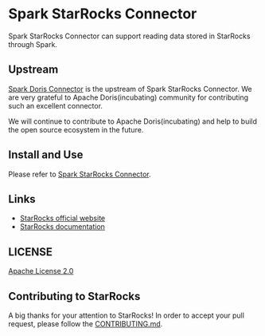 # Spark StarRocks Connector

Spark StarRocks Connector can support reading data stored in StarRocks through Spark.

## Upstream

[Spark Doris Connector](https://github.com/apache/incubator-doris/tree/master/extension/spark-doris-connector) is the upstream of Spark StarRocks Connector. We are very grateful to Apache Doris(incubating) community for contributing such an excellent connector.

We will continue to contribute to Apache Doris(incubating) and help to build the open source ecosystem in the future. 

## Install and Use

Please refer to [Spark StarRocks Connector](docs/spark-starrocks-connector.md).

## Links

* [StarRocks official website](https://www.starrocks.com)
* [StarRocks documentation](https://docs.starrocks.com)

## LICENSE

[Apache License 2.0](LICENSE.txt)

## Contributing to StarRocks

A big thanks for your attention to StarRocks! 
In order to accept your pull request, please follow the [CONTRIBUTING.md](CONTRIBUTING.md).
